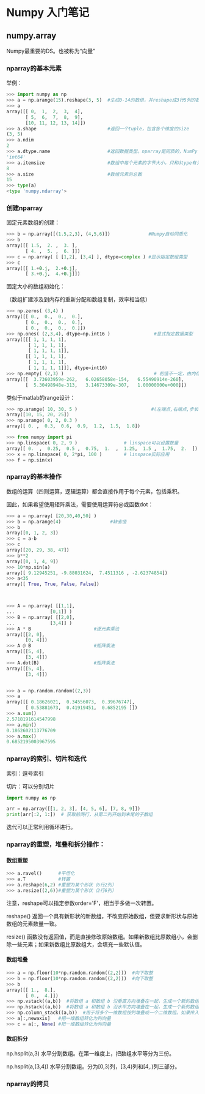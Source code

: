 # Numpy 入门笔记

## numpy.array

Numpy最重要的DS。也被称为“向量”

### nparray的基本元素
举例：
```python
>>> import numpy as np
>>> a = np.arange(15).reshape(3, 5)  #生成0-14的数组，并reshape成3行5列的数组
>>> a
array([[ 0,  1,  2,  3,  4],
       [ 5,  6,  7,  8,  9],
       [10, 11, 12, 13, 14]])
>>> a.shape                          #返回一个tuple，包含各个维度的size
(3, 5)
>>> a.ndim
2
>>> a.dtype.name                     #返回数据类型。nparray是同质的，NumPy 会尝试根据输入的数据推断出合适的数据类型，如果数据类型不一致，NumPy 会进行类型转换以保证数组中所有元素的类型一致。
'int64'
>>> a.itemsize                       #数组中每个元素的字节大小。只和dtype有关
8
>>> a.size                           #数组元素的总数
15
>>> type(a)
<type 'numpy.ndarray'>
```
### 创建nparray

固定元素数组的创建：
```python
>>> b = np.array([(1.5,2,3), (4,5,6)])              #Numpy自动同质化
>>> b
array([[ 1.5,  2. ,  3. ],
       [ 4. ,  5. ,  6. ]])
>>> c = np.array( [ [1,2], [3,4] ], dtype=complex ) #显示指定数组类型
>>> c
array([[ 1.+0.j,  2.+0.j],
       [ 3.+0.j,  4.+0.j]])
```

固定大小的数组初始化：

（数组扩建涉及到内存的重新分配和数组复制，效率相当低）

```python
>>> np.zeros( (3,4) )
array([[ 0.,  0.,  0.,  0.],
       [ 0.,  0.,  0.,  0.],
       [ 0.,  0.,  0.,  0.]])
>>> np.ones( (2,3,4), dtype=np.int16 )                #显式指定数据类型
array([[[ 1, 1, 1, 1],
        [ 1, 1, 1, 1],
        [ 1, 1, 1, 1]],
       [[ 1, 1, 1, 1],
        [ 1, 1, 1, 1],
        [ 1, 1, 1, 1]]], dtype=int16)
>>> np.empty( (2,3) )                                 # 初值不一定，由内存初值决定
array([[  3.73603959e-262,   6.02658058e-154,   6.55490914e-260],
       [  5.30498948e-313,   3.14673309e-307,   1.00000000e+000]])
```

类似于matlab的range设计：

```python
>>> np.arange( 10, 30, 5 )                           #(左端点,右端点,步长)
array([10, 15, 20, 25])
>>> np.arange( 0, 2, 0.3 )                 
array([ 0. ,  0.3,  0.6,  0.9,  1.2,  1.5,  1.8])

>>> from numpy import pi
>>> np.linspace( 0, 2, 9 )                 # linspace可以设置数量
array([ 0.  ,  0.25,  0.5 ,  0.75,  1.  ,  1.25,  1.5 ,  1.75,  2.  ])
>>> x = np.linspace( 0, 2*pi, 100 )        # linspace实际应用
>>> f = np.sin(x)
```

### nparray的基本操作

数组的运算（四则运算，逻辑运算）都会直接作用于每个元素，包括乘积。

因此，如果希望使用矩阵乘法，需要使用运算符@或函数dot：

```python
>>> a = np.array( [20,30,40,50] )
>>> b = np.arange(4)                  #缺省值
>>> b
array([0, 1, 2, 3])
>>> c = a-b
>>> c
array([20, 29, 38, 47])
>>> b**2
array([0, 1, 4, 9])
>>> 10*np.sin(a)
array([ 9.12945251, -9.88031624,  7.4511316 , -2.62374854])
>>> a<35
array([ True, True, False, False])



>>> A = np.array( [[1,1],
...             [0,1]] )
>>> B = np.array( [[2,0],
...             [3,4]] )
>>> A * B                       #逐元素乘法
array([[2, 0],
       [0, 4]])
>>> A @ B                       #矩阵乘法
array([[5, 4],
       [3, 4]])
>>> A.dot(B)                    #矩阵乘法
array([[5, 4],
       [3, 4]])


>>> a = np.random.random((2,3))
>>> a
array([[ 0.18626021,  0.34556073,  0.39676747],
       [ 0.53881673,  0.41919451,  0.6852195 ]])
>>> a.sum()
2.5718191614547998
>>> a.min()
0.1862602113776709
>>> a.max()
0.6852195003967595
```

### nparray的索引、切片和迭代

索引：逗号索引

切片：可以分别切片

```python
import numpy as np

arr = np.array([[1, 2, 3], [4, 5, 6], [7, 8, 9]])
print(arr[:2, 1:])  # 获取前两行，从第二列开始到末尾的子数组
```

迭代可以正常利用循环进行。

### nparray的重塑，堆叠和拆分操作：

#### 数组重塑
```python
>>> a.ravel()      #平坦化
>>> a.T            #转置
>>> a.reshape(6,2) #重塑为某个形状（6行2列）
>>> a.resize((2,6))#重塑为某个形状（2行6列）
```

注意，reshape可以指定参数order='F'，相当于多做一次转置。

reshape() 返回一个具有新形状的新数组，不改变原始数组，但要求新形状与原始数组的元素数量一致。

resize() 函数没有返回值，而是直接修改原始数组。如果新数组比原数组小，会删除一些元素；如果新数组比原数组大，会填充一些默认值。

#### 数组堆叠
```python
>>> a = np.floor(10*np.random.random((2,2)))  #向下取整
>>> b = np.floor(10*np.random.random((2,2)))  #向下取整
>>> b
array([[ 1.,  8.],
       [ 0.,  4.]])
>>> np.vstack((a,b))  #将数组 a 和数组 b 沿垂直方向堆叠在一起，生成一个新的数组。在结果数组中，a 在上方，b 在下方
>>> np.hstack((a,b))  #将数组 a 和数组 b 沿水平方向堆叠在一起，生成一个新的数组。在结果数组中，a 在左侧，b 在右侧
>>> np.column_stack((a,b))  #用于将多个一维数组按列堆叠成一个二维数组。如果传入的参数是多个一维数组，它们将会被按列堆叠，生成一个新的二维数组。
>>> a[:,newaxis]   #把一维数组转化为列向量
>>> c = a[:, None] #把一维数组转化为列向量
```

#### 数组拆分

np.hsplit(a,3) 水平分割数组。在第一维度上，把数组水平等分为三份。

np.hsplit(a,(3,4)) 水平分割数组。分为[0,3)列，[3,4)列和[4,.)列三部分。

### nparray的拷贝




